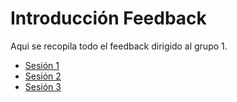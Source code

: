 # Introducción Feedback

Aqui se recopila todo el feedback dirigido al grupo 1.

- [Sesión 1](./sesion1.md)<br />
- [Sesión 2](./sesion2.md)<br />
- [Sesión 3](./sesion3.md)<br />